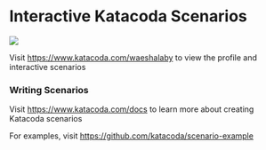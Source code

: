 # Interactive Katacoda Scenarios

[![](http://shields.katacoda.com/katacoda/waeshalaby/count.svg)](https://www.katacoda.com/waeshalaby "Get your profile on Katacoda.com")

Visit https://www.katacoda.com/waeshalaby to view the profile and interactive scenarios

### Writing Scenarios
Visit https://www.katacoda.com/docs to learn more about creating Katacoda scenarios

For examples, visit https://github.com/katacoda/scenario-example
